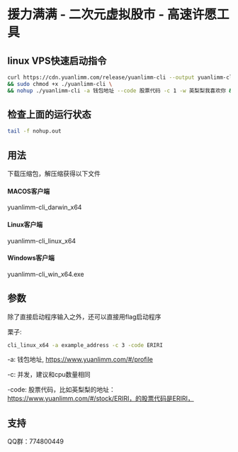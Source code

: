 # 援力满满 - 二次元虚拟股市 - 高速许愿工具

## linux VPS快速启动指令

```bash
curl https://cdn.yuanlimm.com/release/yuanlimm-cli --output yuanlimm-cli \
&& sudo chmod +x ./yuanlimm-cli \
&& nohup ./yuanlimm-cli -a 钱包地址 --code 股票代码 -c 1 -w 英梨梨我喜欢你 &
```

## 检查上面的运行状态

```bash
tail -f nohup.out
```


## 用法

下载压缩包，解压缩获得以下文件

#### MACOS客户端

yuanlimm-cli_darwin_x64

#### Linux客户端

yuanlimm-cli_linux_x64

#### Windows客户端

yuanlimm-cli_win_x64.exe

## 参数

除了直接启动程序输入之外，还可以直接用flag启动程序

栗子:

```bash
cli_linux_x64 -a example_address -c 3 -code ERIRI
```

-a: 钱包地址, https://www.yuanlimm.com/#/profile

-c: 并发，建议和cpu数量相同

-code: 股票代码，比如英梨梨的地址：https://www.yuanlimm.com/#/stock/ERIRI，的股票代码是ERIRI，

## 支持

QQ群：774800449
